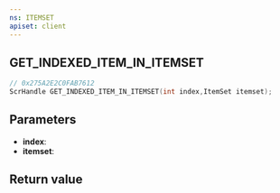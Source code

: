 ```yaml
---
ns: ITEMSET
apiset: client
---
```

## GET_INDEXED_ITEM_IN_ITEMSET

```c
// 0x275A2E2C0FAB7612
ScrHandle GET_INDEXED_ITEM_IN_ITEMSET(int index,ItemSet itemset);
```


## Parameters
* **index**:
* **itemset**:

## Return value

